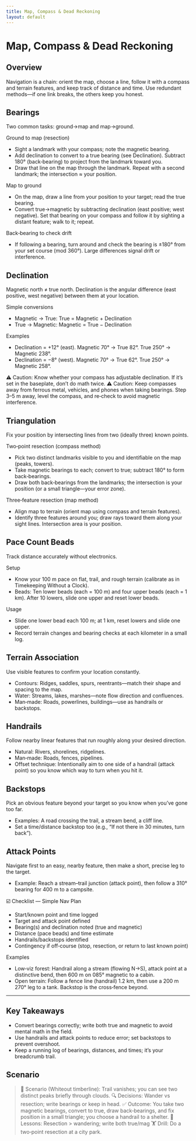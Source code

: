 ```yaml
---
title: Map, Compass & Dead Reckoning
layout: default
---
```


# Map, Compass & Dead Reckoning

## Overview
Navigation is a chain: orient the map, choose a line, follow it with a compass and terrain features, and keep track of distance and time. Use redundant methods—if one link breaks, the others keep you honest.

## Bearings
Two common tasks: ground→map and map→ground.

Ground to map (resection)
- Sight a landmark with your compass; note the magnetic bearing.
- Add declination to convert to a true bearing (see Declination). Subtract 180° (back‑bearing) to project from the landmark toward you.
- Draw that line on the map through the landmark. Repeat with a second landmark; the intersection ≈ your position.

Map to ground
- On the map, draw a line from your position to your target; read the true bearing.
- Convert true→magnetic by subtracting declination (east positive; west negative). Set that bearing on your compass and follow it by sighting a distant feature; walk to it; repeat.

Back‑bearing to check drift
- If following a bearing, turn around and check the bearing is ±180° from your set course (mod 360°). Large differences signal drift or interference.

## Declination
Magnetic north ≠ true north. Declination is the angular difference (east positive, west negative) between them at your location.

Simple conversions
- Magnetic → True: True = Magnetic + Declination
- True → Magnetic: Magnetic = True − Declination

Examples
- Declination = +12° (east). Magnetic 70° → True 82°. True 250° → Magnetic 238°.
- Declination = −8° (west). Magnetic 70° → True 62°. True 250° → Magnetic 258°.

⚠️ Caution: Know whether your compass has adjustable declination. If it’s set in the baseplate, don’t do math twice.
⚠️ Caution: Keep compasses away from ferrous metal, vehicles, and phones when taking bearings. Step 3–5 m away, level the compass, and re‑check to avoid magnetic interference.

## Triangulation
Fix your position by intersecting lines from two (ideally three) known points.

Two‑point resection (compass method)
- Pick two distinct landmarks visible to you and identifiable on the map (peaks, towers).
- Take magnetic bearings to each; convert to true; subtract 180° to form back‑bearings.
- Draw both back‑bearings from the landmarks; the intersection is your position (or a small triangle—your error zone).

Three‑feature resection (map method)
- Align map to terrain (orient map using compass and terrain features).
- Identify three features around you; draw rays toward them along your sight lines. Intersection area is your position.

## Pace Count Beads
Track distance accurately without electronics.

Setup
- Know your 100 m pace on flat, trail, and rough terrain (calibrate as in Timekeeping Without a Clock).
- Beads: Ten lower beads (each = 100 m) and four upper beads (each = 1 km). After 10 lowers, slide one upper and reset lower beads.

Usage
- Slide one lower bead each 100 m; at 1 km, reset lowers and slide one upper.
- Record terrain changes and bearing checks at each kilometer in a small log.

## Terrain Association
Use visible features to confirm your location constantly.

- Contours: Ridges, saddles, spurs, reentrants—match their shape and spacing to the map.
- Water: Streams, lakes, marshes—note flow direction and confluences.
- Man‑made: Roads, powerlines, buildings—use as handrails or backstops.

## Handrails
Follow nearby linear features that run roughly along your desired direction.

- Natural: Rivers, shorelines, ridgelines.
- Man‑made: Roads, fences, pipelines.
- Offset technique: Intentionally aim to one side of a handrail (attack point) so you know which way to turn when you hit it.

## Backstops
Pick an obvious feature beyond your target so you know when you’ve gone too far.

- Examples: A road crossing the trail, a stream bend, a cliff line.
- Set a time/distance backstop too (e.g., “If not there in 30 minutes, turn back”).

## Attack Points
Navigate first to an easy, nearby feature, then make a short, precise leg to the target.

- Example: Reach a stream–trail junction (attack point), then follow a 310° bearing for 400 m to a campsite.

☑️ Checklist — Simple Nav Plan
- Start/known point and time logged
- Target and attack point defined
- Bearing(s) and declination noted (true and magnetic)
- Distance (pace beads) and time estimate
- Handrails/backstops identified
- Contingency if off‑course (stop, resection, or return to last known point)

Examples
- Low‑viz forest: Handrail along a stream (flowing N→S), attack point at a distinctive bend, then 600 m on 085° magnetic to a cabin.
- Open terrain: Follow a fence line (handrail) 1.2 km, then use a 200 m 270° leg to a tank. Backstop is the cross‑fence beyond.

---

## Key Takeaways
- Convert bearings correctly; write both true and magnetic to avoid mental math in the field.
- Use handrails and attack points to reduce error; set backstops to prevent overshoot.
- Keep a running log of bearings, distances, and times; it’s your breadcrumb trail.

## Scenario

> 🧭 Scenario (Whiteout timberline): Trail vanishes; you can see two distinct peaks briefly through clouds.
> 🔍 Decisions: Wander vs resection; write bearings or keep in head.
> ✅ Outcome: You take two magnetic bearings, convert to true, draw back‑bearings, and fix position in a small triangle; you choose a handrail to a shelter.
> 🧠 Lessons: Resection > wandering; write both true/mag
> 🏋️ Drill: Do a two‑point resection at a city park.
